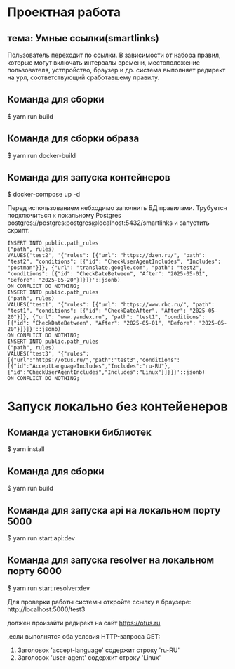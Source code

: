 # Проектная работа
## тема: Умные ссылки(smartlinks)
Пользователь переходит по ссылки. В зависимости от набора правил, которые могут включать интервалы времени, местоположение пользователя, устпройство, браузер и др. система выполняет редирект на урл, соответствующий  сработавшему правилу.

## Команда для сборки
$ yarn run build

## Команда для сборки образа 
$ yarn run docker-build

## Команда для запуска контейнеров 
$ docker-compose up -d


Перед использованием небходимо заполнить БД правилами. Трубуется подключиться к локальному Postgres 
postgres://postgres:postgres@localhost:5432/smartlinks
и запустить скрипт:

```
INSERT INTO public.path_rules
("path", rules)
VALUES('test2', '{"rules": [{"url": "https://dzen.ru/", "path": "test2", "conditions": [{"id": "CheckUserAgentIncludes", "Includes": "postman"}]}, {"url": "translate.google.com", "path": "test2", "conditions": [{"id": "CheckDateBetween", "After": "2025-05-01", "Before": "2025-05-20"}]}]}'::jsonb)
ON CONFLICT DO NOTHING;
INSERT INTO public.path_rules
("path", rules)
VALUES('test1', '{"rules": [{"url": "https://www.rbc.ru/", "path": "test1", "conditions": [{"id": "CheckDateAfter", "After": "2025-05-20"}]}, {"url": "www.yandex.ru", "path": "test1", "conditions": [{"id": "CheckDateBetween", "After": "2025-05-01", "Before": "2025-05-20"}]}]}'::jsonb)
ON CONFLICT DO NOTHING;
INSERT INTO public.path_rules
("path", rules)
VALUES('test3', '{"rules":[{"url":"https://otus.ru/","path":"test3","conditions":[{"id":"AcceptLanguageIncludes","Includes":"ru-RU"},{"id":"CheckUserAgentIncludes","Includes":"Linux"}]}]}'::jsonb)
ON CONFLICT DO NOTHING;
```

# Запуск локально без контейенеров

## Команда установки библиотек
$ yarn install

## Команда для сборки
$ yarn run build

## Команда для запуска api на локальном порту 5000
$ yarn run start:api:dev

## Команда для запуска resolver на локальном порту 6000
$ yarn run start:resolver:dev


Для проверки работы системы откройте ссылку в браузере:
http://localhost:5000/test3

должен произайти редирект на сайт https://otus.ru

,если выполнятся оба условия HTTP-запроса GET:
1) Заголовок 'accept-language' содержит строку 'ru-RU'
2) Заголовок 'user-agent' содержит строку 'Linux'









